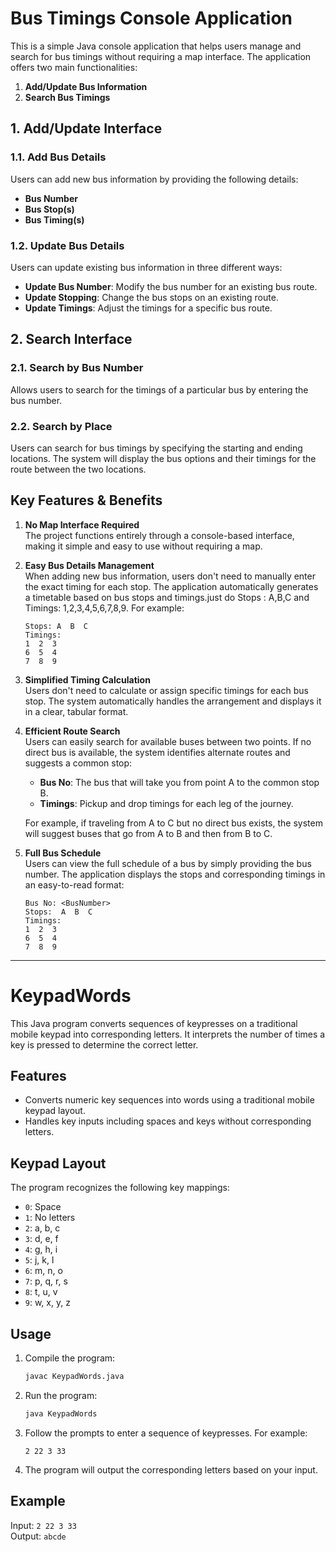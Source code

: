 # Bus Timings Console Application

This is a simple Java console application that helps users manage and search for bus timings without requiring a map interface. The application offers two main functionalities:

1. **Add/Update Bus Information**  
2. **Search Bus Timings**

## 1. Add/Update Interface

### 1.1. Add Bus Details  
Users can add new bus information by providing the following details:
- **Bus Number**
- **Bus Stop(s)**
- **Bus Timing(s)**

### 1.2. Update Bus Details  
Users can update existing bus information in three different ways:
- **Update Bus Number**: Modify the bus number for an existing bus route.
- **Update Stopping**: Change the bus stops on an existing route.
- **Update Timings**: Adjust the timings for a specific bus route.

## 2. Search Interface

### 2.1. Search by Bus Number  
Allows users to search for the timings of a particular bus by entering the bus number.

### 2.2. Search by Place  
Users can search for bus timings by specifying the starting and ending locations. The system will display the bus options and their timings for the route between the two locations.

## Key Features & Benefits

1. **No Map Interface Required**  
   The project functions entirely through a console-based interface, making it simple and easy to use without requiring a map.

2. **Easy Bus Details Management**  
   When adding new bus information, users don't need to manually enter the exact timing for each stop. The application automatically generates a timetable based on bus stops and timings.just do Stops : A,B,C and Timings: 1,2,3,4,5,6,7,8,9. For example:
   ```
   Stops: A  B  C
   Timings:
   1  2  3
   6  5  4
   7  8  9
   ```

3. **Simplified Timing Calculation**  
   Users don't need to calculate or assign specific timings for each bus stop. The system automatically handles the arrangement and displays it in a clear, tabular format.

4. **Efficient Route Search**  
   Users can easily search for available buses between two points. If no direct bus is available, the system identifies alternate routes and suggests a common stop:
   - **Bus No**: The bus that will take you from point A to the common stop B.
   - **Timings**: Pickup and drop timings for each leg of the journey.

   For example, if traveling from A to C but no direct bus exists, the system will suggest buses that go from A to B and then from B to C.

5. **Full Bus Schedule**  
   Users can view the full schedule of a bus by simply providing the bus number. The application displays the stops and corresponding timings in an easy-to-read format:
   ```
   Bus No: <BusNumber>
   Stops:  A  B  C
   Timings:
   1  2  3
   6  5  4
   7  8  9
   ```

-------------------------------------------------------------------------------------------
# KeypadWords

This Java program converts sequences of keypresses on a traditional mobile keypad into corresponding letters. It interprets the number of times a key is pressed to determine the correct letter.

## Features

- Converts numeric key sequences into words using a traditional mobile keypad layout.
- Handles key inputs including spaces and keys without corresponding letters.

## Keypad Layout

The program recognizes the following key mappings:

- `0`: Space
- `1`: No letters
- `2`: a, b, c
- `3`: d, e, f
- `4`: g, h, i
- `5`: j, k, l
- `6`: m, n, o
- `7`: p, q, r, s
- `8`: t, u, v
- `9`: w, x, y, z

## Usage

1. Compile the program:
   ```bash
   javac KeypadWords.java
   ```

2. Run the program:
   ```bash
   java KeypadWords
   ```

3. Follow the prompts to enter a sequence of keypresses. For example:
   ```
   2 22 3 33
   ```

4. The program will output the corresponding letters based on your input.

## Example

Input: `2 22 3 33`  
Output: `abcde`
